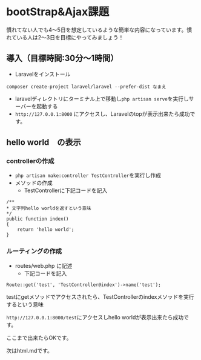# bootStrap&Ajax課題

慣れてない人でも4〜5日を想定しているような簡単な内容になっています。慣れている人は2〜3日を目標にやってみましょう！


## 導入（目標時間:30分〜1時間）

- Laravelをインストール
```
composer create-project laravel/laravel --prefer-dist なまえ
```
- laravelディレクトリにターミナル上で移動し`php artisan serve`を実行しサーバーを起動する
- `http://127.0.0.1:8000` にアクセスし、Laravelのtopが表示出来たら成功です。

## hello world　の表示

### controllerの作成

- `php artisan make:controller TestController`を実行し作成
- メソッドの作成
    - TestControllerに下記コードを記入

```
/**
* 文字列hello worldを返すという意味
*/
public function index()
{
    return 'hello world';
}
```

### ルーティングの作成
- routes/web.php に記述
    - 下記コードを記入
```
Route::get('test', 'TestController@index')->name('test');
```
testにgetメソッドでアクセスされたら、TestControllerのindexメソッドを実行するという意味

`http://127.0.0.1:8000/test`にアクセスしhello worldが表示出来たら成功です。

ここまで出来たらOKです。

次はhtml.mdです。
